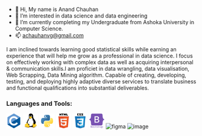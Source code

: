 - 👋 Hi, My name is Anand Chauhan
- 👀 I’m interested in data science and data engineering
- 🌱 I’m currently completing my Undergraduate from Ashoka University in Computer Science.
- 📫 achauhanvg@gmail.com


I am inclined towards learning good statistical skills while earning an experience that will help
 me grow as a professional in data science. I focus on effectively working with complex data as 
well as acquiring interpersonal & communication skills.I am proficiet in data wrangling, 
data visualisation, Web Scrapping, Data Mining algorithm. Capable of creating, developing, testing, 
and deploying highly adaptive diverse services to translate business and functional qualifications 
into substantial deliverables.

<h3 align="left">Languages and Tools:</h3>
<p align="left"> 
<img src="https://raw.githubusercontent.com/devicons/devicon/master/icons/c/c-original.svg" alt="c" width="40" height="40" style="max-width: 100%;">

<img src="https://raw.githubusercontent.com/devicons/devicon/master/icons/linux/linux-original.svg" alt="linux" width="40" height="40" style="max-width: 100%;">

<img src="https://raw.githubusercontent.com/devicons/devicon/master/icons/python/python-original.svg" alt="python" width="40" height="40" style="max-width: 100%;">

<img src="https://raw.githubusercontent.com/devicons/devicon/master/icons/html5/html5-original-wordmark.svg" alt="html5" width="40" height="40" style="max-width: 100%;">

<img src="https://raw.githubusercontent.com/devicons/devicon/master/icons/css3/css3-original-wordmark.svg" alt="css3" width="40" height="40" style="max-width: 100%;">

<img src="https://raw.githubusercontent.com/devicons/devicon/master/icons/bootstrap/bootstrap-plain-wordmark.svg" alt="bootstrap" width="40" height="40" style="max-width: 100%;">
<img src="https://camo.githubusercontent.com/ed93c2b000a76ceaad1503e7eb9356591b885227e82a36a005b9d3498b303ba5/68747470733a2f2f7777772e766563746f726c6f676f2e7a6f6e652f6c6f676f732f6669676d612f6669676d612d69636f6e2e737667" alt="figma" width="40" height="40" data-canonical-src="https://www.vectorlogo.zone/logos/figma/figma-icon.svg" style="max-width: 100%;">

<img src="https://user-images.githubusercontent.com/40461634/114240226-2f506580-9955-11eb-849b-e2a25117d681.png" alt="image" width="40" height="40" style="max-width: 100%;">


</p>
